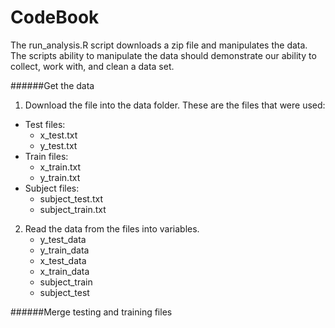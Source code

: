 # CodeBook

The run_analysis.R script downloads a zip file and manipulates the data. The scripts ability to manipulate the data should demonstrate our ability to collect, work with, and clean a data set.

######Get the data

1. Download the file into the data folder. These are the files that were used:

* Test files:
   * x_test.txt
   * y_test.txt
* Train files:
   * x_train.txt
   * y_train.txt
* Subject files:
   * subject_test.txt
   * subject_train.txt

2. Read the data from the files into variables.
   * y_test_data
   * y_train_data
   * x_test_data
   * x_train_data
   * subject_train
   * subject_test

######Merge testing and training files 
   


